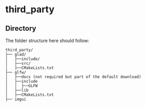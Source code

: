 # third_party

## Directory
The folder structure here should follow:
```
third_party/
├── glad/ 
│   ├──include/
│   ├──src/
│   ├──CMakeLists.txt
├── glfw/ 
│   ├──docs (not required but part of the default download)
│   ├──include
│   │  ├──GLFW
│   ├──lib
│   ├──CMakeLists.txt
├── imgui 
```

